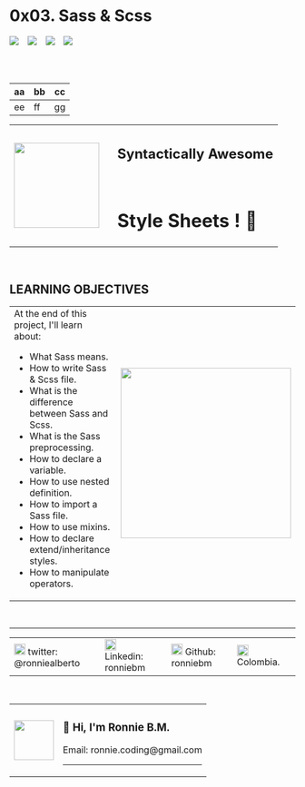# 0x03. Sass & Scss

<!-- badges section with https://img.shields.io/ -->

<span>
  <img src="https://img.shields.io/badge/Specialization-webstack--frontend-green"/>
</span>
&nbsp;&nbsp;

<span>
  <img src="https://img.shields.io/badge/Training-Holberton-red"/>
</span>
&nbsp;&nbsp;

<span>
  <img src="https://img.shields.io/badge/Cohort%20%23-12-yellowgreen"/>
</span>
&nbsp;&nbsp;

<span>
  <img src="https://img.shields.io/badge/Directory-0x03--sass__scss-blue"/>
</span>

<br><br>

<!-- image and subtitle section -->

| aa  | bb  | cc  |
| --- | --- | --- |
| ee  | ff  | gg  |

<table border="0">
  <tr>
    <td>
      <img
        src="https://upload.wikimedia.org/wikipedia/commons/thumb/9/96/Sass_Logo_Color.svg/1280px-Sass_Logo_Color.svg.png"
        width="150px"
      />
    </td>
    <td></td>
    <td>
      <h2>Syntactically Awesome</h2>
      <br>
      <h1>Style Sheets ! 🙂</h1>
    </td>
  </tr>
</table>
<br>

<!-- Learning objectives section -->

## **LEARNING OBJECTIVES**

<table>
  <tr>
    <td>
At the end of this project, I'll learn about:  
  
- What Sass means.  
- How to write Sass & Scss file.  
- What is the difference between Sass and Scss.  
- What is the Sass preprocessing.  
- How to declare a variable.  
- How to use nested definition.  
- How to import a Sass file.  
- How to use mixins.  
- How to declare extend/inheritance styles.  
- How to manipulate operators.  
    </td>
    <td>
      <img src="https://media2.giphy.com/media/sSmxfWnEVxtWU/giphy.gif?cid=ecf05e47ejzv365yclwgolvr5abul1lewoxgyqftdkxdg5l9&rid=giphy.gif&ct=g"
      width="300px">
    </td>
  </tr>
</table>
<br>

---

<!-- Social networks section -->
<table>
  <tr>
    <td>
      <img 
        src="https://pics.freeicons.io/uploads/icons/png/20422544081555590088-512.png"
        width="20px"
      />
    twitter: @ronniealberto
    <td>
    <td>
      <img 
        src="https://pics.freeicons.io/uploads/icons/png/15792152941556105325-512.png"
        width="20px"
      />
    Linkedin: ronniebm
    <td>
    <td>
      <img 
        src="https://pics.freeicons.io/uploads/icons/png/16607477601556105320-512.png"
        width="20px"
      />
    Github: ronniebm
    <td>
    <td>
      <img 
        src="https://pics.freeicons.io/uploads/icons/png/3119490781579150910-512.png"
        width="20px"
      />
      Colombia.
    <td>
  </tr>
</table>
<br>
<!-- Profile & contact section -->
<table>
  <tr>
    <td>
      <img
        src="https://avatars.githubusercontent.com/u/65184918?v=4"
        width="70px"
      />
    </td>

  <td>
    <h3><b>👋 Hi, I'm Ronnie B.M.</b></h3>
    Email: ronnie.coding@gmail.com
    <br>
    <hr>
  </td>
  </tr>
</table>
